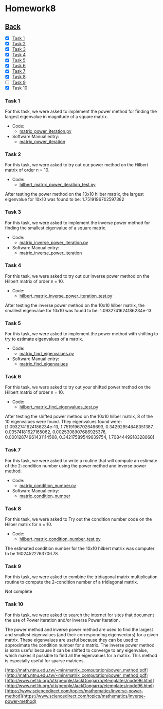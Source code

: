 # Homework8<br>

## [Back](../)

- [x] [Task 1](#task-1)
- [x] [Task 2](#task-2)
- [x] [Task 3](#task-3)
- [x] [Task 4](#task-4)
- [x] [Task 5](#task-5)
- [x] [Task 6](#task-6)
- [x] [Task 7](#task-7)
- [x] [Task 8](#task-8)
- [ ] [Task 9](#task-9)
- [x] [Task 10](#task-10)

### Task 1
For this task, we were asked to implement the power method for finding the largest eigenvalue in magnitude of a square matrix.

- Code:
  - [matrix_power_iteration.py](Task1/matrix_power_iteration.py)
- Software Manual entry:
  - [matrix_power_iteration](../software_manual/matrix_power_iteration.md)

### Task 2
For this task, we were asked to try out our power method on the Hilbert matrix of order n = 10.

- Code:
  - [hilbert_matrix_power_iteration_test.py](Task2/hilbert_matrix_power_iteration_test.py)

After testing the power method on the 10x10 hilber matrix, the largest eigenvalue for 10x10 was found to be: 1.7519196702597382
  
### Task 3
For this task, we were asked to implement the inverse power method for finding the smallest eigenvalue of a square matrix.

- Code:
  - [matrix_inverse_power_iteration.py](Task3/matrix_inverse_power_iteration.py)
- Software Manual entry:
  - [matrix_inverse_power_iteration](../software_manual/matrix_inverse_power_iteration.md)

### Task 4
For this task, we were asked to try out our inverse power method on the Hilbert matrix of order n = 10.

- Code:
  - [hilbert_matrix_inverse_power_iteration_test.py](Task4/hilbert_matrix_inverse_power_iteration_test.py)

After testing the inverse power method on the 10x10 hilber matrix, the smallest eigenvalue for 10x10 was found to be: 1.0932741624186234e-13

### Task 5
For this task, we were asked to implement the power method with shifting to try to estimate eigenvalues of a matrix.

- Code:
  - [matrix_find_eigenvalues.py](Task5/matrix_find_eigenvalues.py)
- Software Manual entry:
  - [matrix_find_eigenvalues](../software_manual/matrix_find_eigenvalues.md)
  
### Task 6
For this task, we were asked to try out your shifted power method on the Hilbert matrix of order n = 10.

- Code:
  - [hilbert_matrix_find_eigenvalues_test.py](Task6/hilbert_matrix_find_eigenvalues_test.py)

After testing the shifted power method on the 10x10 hilber matrix, 8 of the 10 eigenvalues were found. They eigenvalues found were:<br>
[1.0932741624186234e-13, 1.7519196702649693, 0.34292954848351387, 0.03574181627165062, 0.0025308907686925376, 0.00012874961431114508, 0.34217589549639754, 1.7084449918328068]
  
### Task 7
For this task, we were asked to write a routine that will compute an estimate of the 2-condition number using the power method and inverse power method.

- Code:
  - [matrix_condition_number.py](Task7/matrix_condition_number.py)
- Software Manual entry:
  - [matrix_condition_number](../software_manual/matrix_condition_number.md)

### Task 8
For this task, we were asked to Try out the condition number code on the Hilber matrix for n = 10.

- Code:
  - [hilbert_matrix_condition_number_test.py](Task8/hilbert_matrix_condition_number_test.py)

The estimated condition number for the 10x10 hilbert matrix was computer to be 16024522763706.78.
  
### Task 9
For this task, we were asked to combine the tridiagonal matrix multiplication routine to compute the 2-condition number of a tridiagonal matrix.

Not complete

### Task 10
  
For this task, we were asked to search the internet for sites that document the use of Power iteration and/or Inverse Power Iteration. 

The power method and inverse power method are used to find the largest and smallest eigenvalues (and their corresponding eigenvectors) for a given matrix. These eigenvalues are useful because they can be used to approximate the condition number for a matrix. The inverse power method is extra useful because it can be shifted to converge to any eigenvalue, which makes it possible to find all the eigenvalues for a matrix. This method is especially useful for sparse matrices.

[http://math.ntnu.edu.tw/~min/matrix_computation/power_method.pdf](http://math.ntnu.edu.tw/~min/matrix_computation/power_method.pdf)
[http://www.netlib.org/utk/people/JackDongarra/etemplates/node96.html](http://www.netlib.org/utk/people/JackDongarra/etemplates/node96.html)
[https://www.sciencedirect.com/topics/mathematics/inverse-power-method](https://www.sciencedirect.com/topics/mathematics/inverse-power-method)

